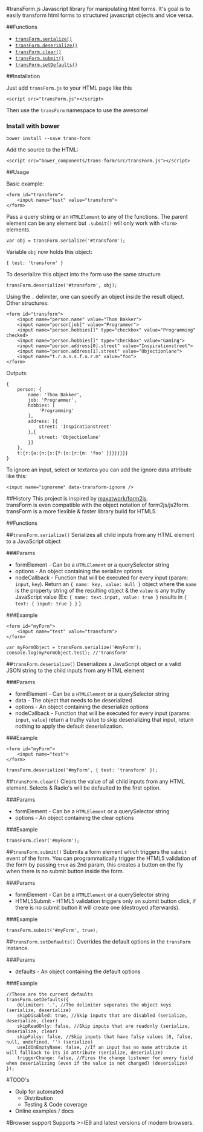 #transForm.js
Javascript library for manipulating html forms.
It's goal is to easily transform html forms to structured javascript objects and vice versa.

##Functions

- [`transForm.serialize()`](#serialize)
- [`transForm.deserialize()`](#deserialize)
- [`transForm.clear()`](#clear)
- [`transForm.submit()`](#submit)
- [`transForm.setDefaults()`](#setdefaults)

##Installation

Just add `transForm.js` to your HTML page like this

	<script src="transForm.js"></script>
    
Then use the `transForm` namespace to use the awesome!


### Install with bower

    bower install --save trans-form
    
Add the source to the HTML:
    
    <script src="bower_components/trans-form/src/transForm.js"></script>

##Usage

Basic example:

	<form id="transform">
		<input name="test" value="transform">
	</form>

Pass a query string or an `HTMLElement` to any of the functions.
The parent element can be any element but `.submit()` will only work with `<form>` elements.

	var obj = transForm.serialize('#transform');

Variable `obj` now holds this object:

	{ test: 'transform' }

To deserialize this object into the form use the same structure

	transForm.deserialize('#transform', obj);

Using the `.` delimiter, one can specify an object inside the result object.
Other structures:

	<form id="transform">
		<input name="person.name" value="Thom Bakker">
		<input name="person[job]" value="Programmer">
		<input name="person.hobbies[]" type="checkbox" value="Programming" checked>
		<input name="person.hobbies[]" type="checkbox" value="Gaming">
		<input name="person.address[0].street" value="Inspirationstreet">
		<input name="person.address[1].street" value="Objectionlane">
		<input name="t.r.a.n.s.f.o.r.m" value="foo">
	</form>

Outputs:

	{
		person: {
			name: 'Thom Bakker',
			job: 'Programmer',
			hobbies: [
				'Programming'
			],
			address: [{
				street: 'Inspirationstreet'
			},{
				street: 'Objectionlane'
			}]
		},
		t:{r:{a:{n:{s:{f:{o:{r:{m: 'foo' }}}}}}}}
	}

To ignore an input, select or textarea you can add the ignore data attribute like this:

    <input name="ignoreme" data-transform-ignore />

##History
This project is inspired by [maxatwork/form2js](https://github.com/maxatwork/form2js).  
transForm is even compatible with the object notation of form2js/js2form.
transForm is a more flexible & faster library build for HTML5. 

##Functions

##<a name="serialize"></a>`transForm.serialize()`
Serializes all child inputs from any HTML element to a JavaScript object

###Params

- formElement - Can be a `HTMLElement` or a querySelector string
- options - An object containing the serialize options
- nodeCallback - Function that will be executed for every input (param: `input`, `key`). Return an `{ name: key, value: null }` object where the `name` is the property string of the resulting object & the `value` is any truthy JavaScript value (Ex: `{ name: text.input, value: true }` results in `{ text: { input: true } }` ). 

###Example

	<form id="myForm">
		<input name="test" value="transform">
	</form>

	var myFormObject = transForm.serialize('#myForm');
	console.log(myFormObject.test); //'transform'

##<a name="deserialize">`transForm.deserialize()`
Deserializes a JavaScript object or a valid JSON string to the child inputs from any HTML element

###Params

- formElement - Can be a `HTMLElement` or a querySelector string
- data - The object that needs to be deserialized
- options - An object containing the deserialize options
- nodeCallback - Function that will be executed for every input (params: `input`, `value`) return a truthy value to skip deserializing that input, return nothing to apply the default deserialization.

###Example

	<form id="myForm">
		<input name="test">
	</form>

	transForm.deserialize('#myForm', { test: 'transform' });

##<a name="clear">`transForm.clear()`
Clears the value of all child inputs from any HTML element. Selects & Radio's will be defaulted to the first option.

###Params

- formElement - Can be a `HTMLElement` or a querySelector string
- options - An object containing the clear options

###Example

	transForm.clear('#myForm');

##<a name="submit">`transForm.submit()`
Submits a form element which triggers the `submit` event of the form. You can programmatically trigger the HTML5 validation of the form by passing `true` as 2nd param, this creates a button on the fly when there is no submit button inside the form.

###Params

- formElement - Can be a `HTMLElement` or a querySelector string
- HTML5Submit - HTML5 validation triggers only on submit button click, if there is no submit button it will create one (destroyed afterwards).

###Example

	transForm.submit('#myForm', true);
    
##<a name="setdefaults">`transForm.setDefaults()`
Overrides the default options in the `transForm` instance.

###Params

- defaults - An object containing the default options

###Example

	//These are the current defaults
	transForm.setDefaults({
		delimiter: '.', //The delimiter seperates the object keys (serialize, deserialize)
		skipDisabled: true, //Skip inputs that are disabled (serialize, deserialize, clear)
		skipReadOnly: false, //Skip inputs that are readonly (serialize, deserialize, clear)
		skipFalsy: false, //Skip inputs that have falsy values (0, false, null, undefined, '') (serialize)
		useIdOnEmptyName: false, //If an input has no name attribute it will fallback to its id attribute (serialize, deserialize)
        triggerChange: false, //Fires the change listener for every field when deserializing (even if the value is not changed) (deserialize)
	});

#TODO's

- Gulp for automated
	- Distribution
	- Testing & Code coverage
- Online examples / docs
	

#Browser support
Supports >=IE9 and latest versions of modern browsers.
